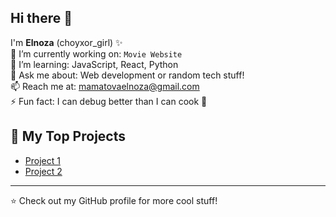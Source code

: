 ## Hi there 👋

I'm **Elnoza** (choyxor_girl) ✨  
🔭 I’m currently working on: `Movie Website`  
🌱 I’m learning: JavaScript, React, Python  
💬 Ask me about: Web development or random tech stuff!  
📫 Reach me at: mamatovaelnoza@gmail.com  
⚡ Fun fact: I can debug better than I can cook 🍳

## 🌟 My Top Projects
- [Project 1](https://github.com/MamatovaElnoza/Project1)  
- [Project 2](https://github.com/MamatovaElnoza/Project2)

---
⭐️ Check out my GitHub profile for more cool stuff!
